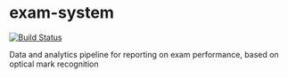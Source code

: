 # exam-system
[![Build Status](https://travis-ci.com/ShaunHowell/exam-system.svg?token=qa3pqsZkoC8q17Ekgz3K&branch=master)](https://travis-ci.com/ShaunHowell/exam-system)

Data and analytics pipeline for reporting on exam performance, based on optical mark recognition
